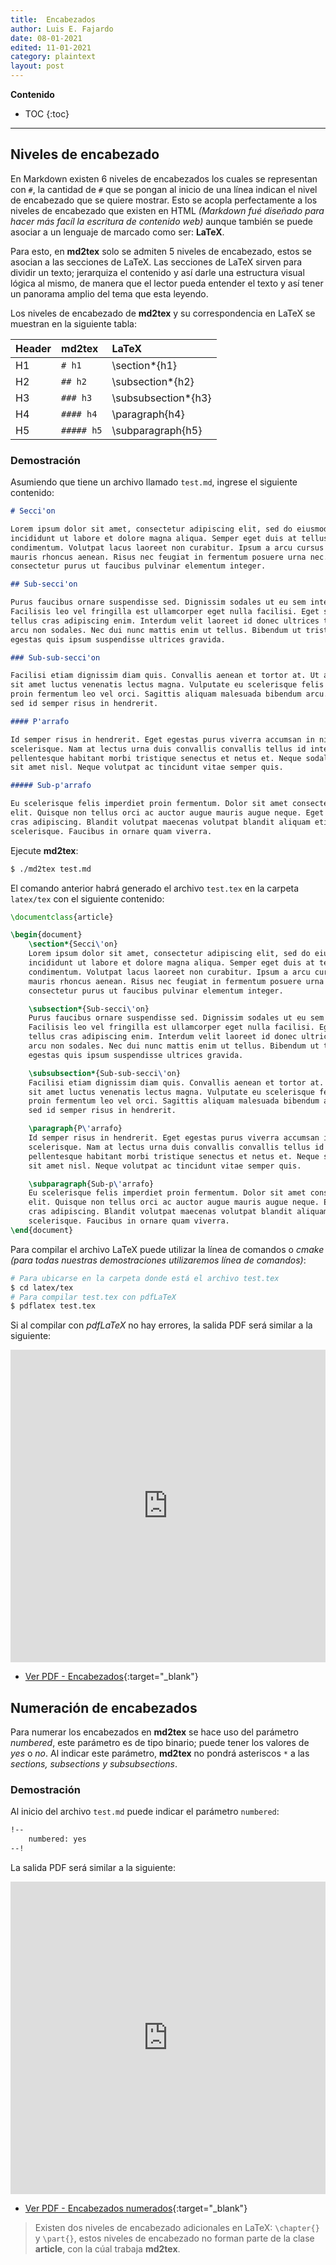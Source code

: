 ```yaml
---
title:  Encabezados
author: Luis E. Fajardo
date: 08-01-2021
edited: 11-01-2021
category: plaintext
layout: post
---
```


**Contenido**
* TOC
{:toc}
***

## Niveles de encabezado

En Markdown existen 6 niveles de encabezados los cuales se representan con `#`, la cantidad de 
`#` que se pongan al inicio de una línea indican el nivel de encabezado que se quiere mostrar.
Esto se acopla perfectamente a los niveles de encabezado que existen en HTML _(Markdown fué diseñado para hacer más facíl la escritura de contenido web)_ aunque también se puede asociar a un lenguaje de 
marcado como ser: **LaTeX**.

Para esto, en **md2tex** solo se admiten 5 niveles de encabezado, estos se asocian a las secciones de 
LaTeX. Las secciones de LaTeX sirven para dividir un texto; jerarquiza el contenido y así darle
una estructura visual lógica al mismo, de manera que el lector pueda entender el texto y así tener 
un panorama amplio del tema que esta leyendo.

Los niveles de encabezado de **md2tex** y su correspondencia en LaTeX se muestran en la siguiente tabla:

Header        | **md2tex**   | LaTeX
:-------------|:-------------|:-------------
H1            | `# h1`       | \section*{h1}
H2            | `## h2`      | \subsection*{h2}
H3            | `### h3`     | \subsubsection*{h3}
H4            | `#### h4`    | \paragraph{h4}
H5            | `##### h5`   | \subparagraph{h5}

### Demostración

Asumiendo que tiene un archivo llamado `test.md`, ingrese el siguiente contenido:

```md
# Secci'on

Lorem ipsum dolor sit amet, consectetur adipiscing elit, sed do eiusmod tempor 
incididunt ut labore et dolore magna aliqua. Semper eget duis at tellus at urna 
condimentum. Volutpat lacus laoreet non curabitur. Ipsum a arcu cursus vitae congue 
mauris rhoncus aenean. Risus nec feugiat in fermentum posuere urna nec. Sagittis id 
consectetur purus ut faucibus pulvinar elementum integer. 

## Sub-secci'on

Purus faucibus ornare suspendisse sed. Dignissim sodales ut eu sem integer vitae. 
Facilisis leo vel fringilla est ullamcorper eget nulla facilisi. Eget sit amet 
tellus cras adipiscing enim. Interdum velit laoreet id donec ultrices tincidunt 
arcu non sodales. Nec dui nunc mattis enim ut tellus. Bibendum ut tristique et 
egestas quis ipsum suspendisse ultrices gravida.

### Sub-sub-secci'on

Facilisi etiam dignissim diam quis. Convallis aenean et tortor at. Ut aliquam purus 
sit amet luctus venenatis lectus magna. Vulputate eu scelerisque felis imperdiet 
proin fermentum leo vel orci. Sagittis aliquam malesuada bibendum arcu. Mollis nunc 
sed id semper risus in hendrerit.

#### P'arrafo

Id semper risus in hendrerit. Eget egestas purus viverra accumsan in nisl nisi 
scelerisque. Nam at lectus urna duis convallis convallis tellus id interdum. Sapien 
pellentesque habitant morbi tristique senectus et netus et. Neque sodales ut etiam 
sit amet nisl. Neque volutpat ac tincidunt vitae semper quis.

##### Sub-p'arrafo

Eu scelerisque felis imperdiet proin fermentum. Dolor sit amet consectetur adipiscing 
elit. Quisque non tellus orci ac auctor augue mauris augue neque. Eget sit amet tellus 
cras adipiscing. Blandit volutpat maecenas volutpat blandit aliquam etiam erat velit 
scelerisque. Faucibus in ornare quam viverra.
```

Ejecute **md2tex**:

```bash
$ ./md2tex test.md
```

El comando anterior habrá generado el archivo `test.tex` en la carpeta `latex/tex` con el
siguiente contenido:

```latex
\documentclass{article}

\begin{document}
	\section*{Secci\'on}
	Lorem ipsum dolor sit amet, consectetur adipiscing elit, sed do eiusmod tempor 
	incididunt ut labore et dolore magna aliqua. Semper eget duis at tellus at urna 
	condimentum. Volutpat lacus laoreet non curabitur. Ipsum a arcu cursus vitae congue 
	mauris rhoncus aenean. Risus nec feugiat in fermentum posuere urna nec. Sagittis id 
	consectetur purus ut faucibus pulvinar elementum integer. 

	\subsection*{Sub-secci\'on}
	Purus faucibus ornare suspendisse sed. Dignissim sodales ut eu sem integer vitae. 
	Facilisis leo vel fringilla est ullamcorper eget nulla facilisi. Eget sit amet 
	tellus cras adipiscing enim. Interdum velit laoreet id donec ultrices tincidunt 
	arcu non sodales. Nec dui nunc mattis enim ut tellus. Bibendum ut tristique et 
	egestas quis ipsum suspendisse ultrices gravida.

	\subsubsection*{Sub-sub-secci\'on}
	Facilisi etiam dignissim diam quis. Convallis aenean et tortor at. Ut aliquam purus 
	sit amet luctus venenatis lectus magna. Vulputate eu scelerisque felis imperdiet 
	proin fermentum leo vel orci. Sagittis aliquam malesuada bibendum arcu. Mollis nunc 
	sed id semper risus in hendrerit.

	\paragraph{P\'arrafo}
	Id semper risus in hendrerit. Eget egestas purus viverra accumsan in nisl nisi 
	scelerisque. Nam at lectus urna duis convallis convallis tellus id interdum. Sapien 
	pellentesque habitant morbi tristique senectus et netus et. Neque sodales ut etiam 
	sit amet nisl. Neque volutpat ac tincidunt vitae semper quis.

	\subparagraph{Sub-p\'arrafo}
	Eu scelerisque felis imperdiet proin fermentum. Dolor sit amet consectetur adipiscing 
	elit. Quisque non tellus orci ac auctor augue mauris augue neque. Eget sit amet tellus 
	cras adipiscing. Blandit volutpat maecenas volutpat blandit aliquam etiam erat velit 
	scelerisque. Faucibus in ornare quam viverra.
\end{document}
```

Para compilar el archivo LaTeX puede utilizar la línea de comandos o *cmake* _(para todas nuestras demostraciones utilizaremos línea de comandos)_:

```bash
# Para ubicarse en la carpeta donde está el archivo test.tex
$ cd latex/tex
# Para compilar test.tex con pdfLaTeX
$ pdflatex test.tex
```

Si al compilar con _pdfLaTeX_ no hay errores, la salida PDF será similar a la siguiente:

<iframe src="https://docs.google.com/gview?url={{site.url}}{{site.baseurl}}/assets/pdf/headers_demo.pdf&embedded=true" style="width:100%; height:500px;" frameborder="0"></iframe>


- [Ver PDF - Encabezados][1]{:target="_blank"}

## Numeración de encabezados

Para numerar los encabezados en **md2tex** se hace uso del parámetro _numbered_, este parámetro
es de tipo binario; puede tener los valores de _yes_ o _no_. Al indicar este parámetro, **md2tex**
no pondrá asteriscos `*` a las *sections, subsections y subsubsections*.

### Demostración
Al inicio del archivo `test.md` puede indicar el parámetro `numbered`:

```md
!--
    numbered: yes
--!
```

La salida PDF será similar a la siguiente:

<iframe src="https://docs.google.com/gview?url={{site.url}}{{site.baseurl}}/assets/pdf/numbered_headers_demo.pdf&embedded=true" style="width:100%; height:500px;" frameborder="0"></iframe>

- [Ver PDF - Encabezados numerados][2]{:target="_blank"}

> Existen dos niveles de encabezado adicionales en LaTeX: `\chapter{}` y `\part{}`, estos niveles de encabezado no forman parte de la clase **article**, con la cúal trabaja **md2tex**.

[1]: {{site.url}}{{site.baseurl}}/assets/pdf/headers_demo.pdf
[2]: {{site.url}}{{site.baseurl}}/assets/pdf/numbered_headers_demo.pdf
